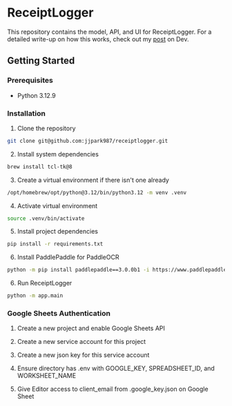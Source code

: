 # ReceiptLogger

This repository contains the model, API, and UI for ReceiptLogger. For a detailed write-up on how this works, check out my [post](https://dev.to/jjpark987/building-a-lightweight-ocr-powered-receipt-parser-1k21) on Dev.

## Getting Started

### Prerequisites

- Python 3.12.9

### Installation

1. Clone the repository

```zsh
git clone git@github.com:jjpark987/receiptlogger.git
```

2. Install system dependencies

```zsh
brew install tcl-tk@8
```

3. Create a virtual environment if there isn't one already

```zsh
/opt/homebrew/opt/python@3.12/bin/python3.12 -m venv .venv
```

4. Activate virtual environment

```zsh
source .venv/bin/activate
```

5. Install project dependencies

```zsh
pip install -r requirements.txt
```

6. Install PaddlePaddle for PaddleOCR

```zsh
python -m pip install paddlepaddle==3.0.0b1 -i https://www.paddlepaddle.org.cn/packages/stable/cpu/
```

6. Run ReceiptLogger

```zsh
python -m app.main
```

### Google Sheets Authentication

1. Create a new project and enable Google Sheets API

2. Create a new service account for this project

3. Create a new json key for this service account

4. Ensure directory has .env with GOOGLE_KEY, SPREADSHEET_ID, and WORKSHEET_NAME

5. Give Editor access to client_email from .google_key.json on Google Sheet
